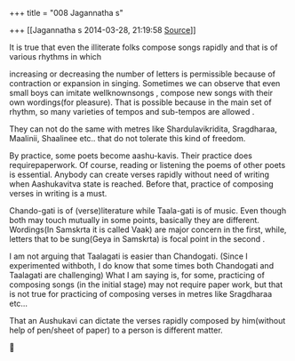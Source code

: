+++
title = "008 Jagannatha s"

+++
[[Jagannatha s	2014-03-28, 21:19:58 [Source](https://groups.google.com/g/samskrita/c/hYGI7LNYdag)]]



It is true that even the illiterate folks compose songs rapidly and that is of various rhythms in which

increasing or decreasing the number of letters is permissible because of contraction or expansion in singing. Sometimes we can observe that even small boys can imitate wellknownsongs , compose new songs with their own wordings(for pleasure). That is possible because in the main set of rhythm, so many varieties of tempos and sub-tempos are allowed .

They can not do the same with metres like Shardulavikridita, Sragdharaa, Maalinii, Shaalinee etc.. that do not tolerate this kind of freedom.

By practice, some poets become aashu-kavis. Their practice does requirepaperwork. Of course, reading or listening the poems of other poets is essential. Anybody can create verses rapidly without need of writing when Aashukavitva state is reached. Before that, practice of
composing verses in writing is a must.

Chando-gati is of (verse)literature while Taala-gati is of music. Even though both may touch mutually in some points, basically they are different. Wordings(In Samskrta it is called Vaak) are major concern in the first, while, letters that to be sung(Geya in Samskrta) is focal point in the second .

I am not arguing that Taalagati is easier than Chandogati. (Since I experimented withboth, I do know that some times both Chandogati and Taalagati are challenging) What I am saying is, for some, practicing of composing songs (in the initial stage) may not require paper work, but that is not true for practicing of composing verses in metres like Sragdharaa etc…

  

That an Aushukavi can dictate the verses rapidly composed by him(without help of pen/sheet of paper) to a person is different matter.






